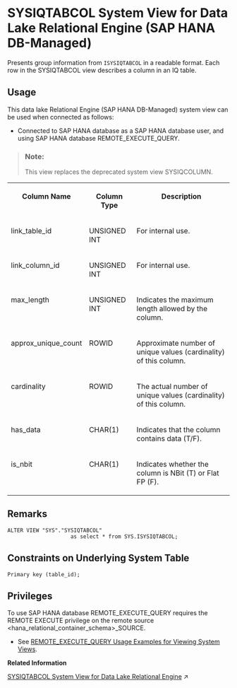 <!-- loio8387df93bb6c4a87acd9138dbaa18ba9 -->

# SYSIQTABCOL System View for Data Lake Relational Engine \(SAP HANA DB-Managed\)

Presents group information from `ISYSIQTABCOL` in a readable format. Each row in the SYSIQTABCOL view describes a column in an IQ table.



## Usage

This data lake Relational Engine \(SAP HANA DB-Managed\) system view can be used when connected as follows:

-   Connected to SAP HANA database as a SAP HANA database user, and using SAP HANA database REMOTE\_EXECUTE\_QUERY.




> ### Note:  
> This view replaces the deprecated system view SYSIQCOLUMN.


<table>
<tr>
<th valign="top">

Column Name

</th>
<th valign="top">

Column Type

</th>
<th valign="top">

Description

</th>
</tr>
<tr>
<td valign="top">

link\_table\_id

</td>
<td valign="top">

UNSIGNED INT

</td>
<td valign="top">

For internal use.

</td>
</tr>
<tr>
<td valign="top">

link\_column\_id

</td>
<td valign="top">

UNSIGNED INT

</td>
<td valign="top">

For internal use.

</td>
</tr>
<tr>
<td valign="top">

max\_length

</td>
<td valign="top">

UNSIGNED INT

</td>
<td valign="top">

Indicates the maximum length allowed by the column.

</td>
</tr>
<tr>
<td valign="top">

approx\_unique\_count

</td>
<td valign="top">

ROWID

</td>
<td valign="top">

Approximate number of unique values \(cardinality\) of this column.

</td>
</tr>
<tr>
<td valign="top">

cardinality

</td>
<td valign="top">

ROWID

</td>
<td valign="top">

The actual number of unique values \(cardinality\) of this column.

</td>
</tr>
<tr>
<td valign="top">

has\_data

</td>
<td valign="top">

CHAR\(1\)

</td>
<td valign="top">

Indicates that the column contains data \(T/F\).

</td>
</tr>
<tr>
<td valign="top">

is\_nbit

</td>
<td valign="top">

CHAR\(1\)

</td>
<td valign="top">

Indicates whether the column is NBit \(T\) or Flat FP \(F\).

</td>
</tr>
</table>



<a name="loio8387df93bb6c4a87acd9138dbaa18ba9__section_id5_dtj_wrb"/>

## Remarks

```
ALTER VIEW "SYS"."SYSIQTABCOL"
                    as select * from SYS.ISYSIQTABCOL;
```



<a name="loio8387df93bb6c4a87acd9138dbaa18ba9__section_ik2_2tj_wrb"/>

## Constraints on Underlying System Table

```
Primary key (table_id);
```



<a name="loio8387df93bb6c4a87acd9138dbaa18ba9__section_gj1_wy1_4yb"/>

## Privileges

To use SAP HANA database REMOTE\_EXECUTE\_QUERY requires the REMOTE EXECUTE privilege on the remote source <hana\_relational\_container\_schema\>\_SOURCE.

-   See [REMOTE\_EXECUTE\_QUERY Usage Examples for Viewing System Views](https://help.sap.com/docs/SAP_HANA_DATA_LAKE/a898e08b84f21015969fa437e89860c8/ada51c0074354a5f99b60c14cffb653c.html).

**Related Information**  


[SYSIQTABCOL System View for Data Lake Relational Engine](https://help.sap.com/viewer/19b3964099384f178ad08f2d348232a9/2023_4_QRC/en-US/a5d1bd5684f2101581e2c9c8b4c4669b.html "Presents group information from ISYSIQTABCOL in a readable format. Each row in the SYSIQTABCOL view describes a column in an IQ table.") :arrow_upper_right:

